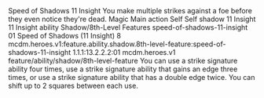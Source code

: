 <ability>
  <name>Speed of Shadows</name>
  <cost>11 Insight</cost>
  <flavor>You make multiple strikes against a foe before they even notice they&apos;re dead.</flavor>
  <keywords>
    <keyword>Magic</keyword>
  </keywords>
  <type>Main action</type>
  <distance>Self</distance>
  <target>Self</target>
  <metadata>
    <class>shadow</class>
    <cost>11 Insight</cost>
    <cost_amount>11</cost_amount>
    <cost_resource>Insight</cost_resource>
    <feature_type>ability</feature_type>
    <file_dpath>Shadow/8th-Level Features</file_dpath>
    <item_id>speed-of-shadows-11-insight</item_id>
    <item_index>01</item_index>
    <item_name>Speed of Shadows (11 Insight)</item_name>
    <level>8</level>
    <scc>mcdm.heroes.v1:feature.ability.shadow.8th-level-feature:speed-of-shadows-11-insight</scc>
    <scdc>1.1.1:13.2.2.2:01</scdc>
    <source>mcdm.heroes.v1</source>
    <type>feature/ability/shadow/8th-level-feature</type>
  </metadata>
  <effects>
    <effect type="mundane">You can use a strike signature ability four times, use a strike signature ability that gains an edge three times, or use a strike signature ability that has a double edge twice. You can shift up to 2 squares between each use.</effect>
  </effects>
</ability>
